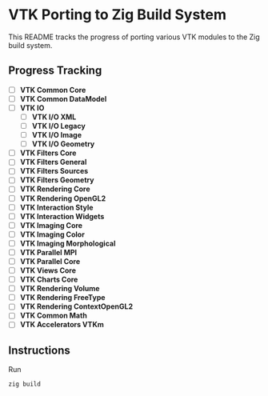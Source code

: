 # VTK Porting to Zig Build System

This README tracks the progress of porting various VTK modules to the Zig build system.

## Progress Tracking

- [ ] **VTK Common Core**  
- [ ] **VTK Common DataModel**  
- [ ] **VTK IO**  
    - [ ] **VTK I/O XML**  
    - [ ] **VTK I/O Legacy**  
    - [ ] **VTK I/O Image**  
    - [ ] **VTK I/O Geometry**  
- [ ] **VTK Filters Core**  
- [ ] **VTK Filters General**  
- [ ] **VTK Filters Sources**  
- [ ] **VTK Filters Geometry**  
- [ ] **VTK Rendering Core**  
- [ ] **VTK Rendering OpenGL2**  
- [ ] **VTK Interaction Style**  
- [ ] **VTK Interaction Widgets**  
- [ ] **VTK Imaging Core**  
- [ ] **VTK Imaging Color**  
- [ ] **VTK Imaging Morphological**  
- [ ] **VTK Parallel MPI**  
- [ ] **VTK Parallel Core**  
- [ ] **VTK Views Core**  
- [ ] **VTK Charts Core**  
- [ ] **VTK Rendering Volume**  
- [ ] **VTK Rendering FreeType**  
- [ ] **VTK Rendering ContextOpenGL2**  
- [ ] **VTK Common Math**  
- [ ] **VTK Accelerators VTKm**  

## Instructions

Run
```
zig build
```
